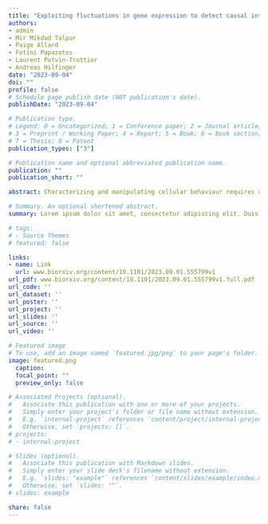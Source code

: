 ```yaml
---
title: "Exploiting fluctuations in gene expression to detect causal interactions between genes"
authors: 
- admin
- Mir Mikdad Talpur
- Paige Allard
- Fotini Papazotos
- Laurent Potvin-Trottier
- Andreas Hilfinger
date: "2023-09-04"
doi: ""
profile: false
# Schedule page publish date (NOT publication's date).
publishDate: "2023-09-04"

# Publication type.
# Legend: 0 = Uncategorized; 1 = Conference paper; 2 = Journal article;
# 3 = Preprint / Working Paper; 4 = Report; 5 = Book; 6 = Book section;
# 7 = Thesis; 8 = Patent
publication_types: ["3"]

# Publication name and optional abbreviated publication name.
publication: ""
publication_short: ""

abstract: Characterizing and manipulating cellular behaviour requires a mechanistic understanding of the causal in- teractions between cellular components. We present an approach that can detect causal interactions between genes without the need to perturb the physiological state of cells. This approach exploits naturally occurring cell-to-cell variability which is experimentally accessible from static population snapshots of genetically iden- tical cells without the need to follow cells over time. Our main contribution is a simple mathematical relation that constrains the propagation of gene expression noise through biochemical reaction networks. This relation allows us to rigorously interpret fluctuation data even when only a small part of a complex gene regulatory process can be observed. This relation can be exploited to detect causal interactions by synthetically engineer- ing a passive reporter of gene expression, akin to the established “dual reporter assay”. While the focus of our contribution is theoretical, we also present an experimental proof-of-principle to illustrate the approach. Our data from synthetic gene regulatory networks in E. coli are not unequivocal but suggest that the method could prove useful in practice to identify causal interactions between genes from non-genetic cell-to-cell variability.

# Summary. An optional shortened abstract.
summary: Lorem ipsum dolor sit amet, consectetur adipiscing elit. Duis posuere tellus ac convallis placerat. Proin tincidunt magna sed ex sollicitudin condimentum.

# tags:
# - Source Themes
# featured: false

links:
- name: Link
  url: www.biorxiv.org/content/10.1101/2023.09.01.555799v1
url_pdf: www.biorxiv.org/content/10.1101/2023.09.01.555799v1.full.pdf
url_code: ''
url_dataset: ''
url_poster: ''
url_project: ''
url_slides: ''
url_source: ''
url_video: ''

# Featured image
# To use, add an image named `featured.jpg/png` to your page's folder. 
image: featured.png
  caption: 
  focal_point: ""
  preview_only: false

# Associated Projects (optional).
#   Associate this publication with one or more of your projects.
#   Simply enter your project's folder or file name without extension.
#   E.g. `internal-project` references `content/project/internal-project/index.md`.
#   Otherwise, set `projects: []`.
# projects:
# - internal-project

# Slides (optional).
#   Associate this publication with Markdown slides.
#   Simply enter your slide deck's filename without extension.
#   E.g. `slides: "example"` references `content/slides/example/index.md`.
#   Otherwise, set `slides: ""`.
# slides: example

share: false
---
```


